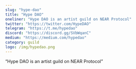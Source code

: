 ```yaml
---
slug: "hype-dao"
title: "Hype DAO"
oneliner: "Hype DAO is an artist guild on NEAR Protocol"
twitter: "https://twitter.com/HypeDAO"
telegram: "https://t.me/hypedao"
discord: "https://discord.gg/SVbWqanC"
medium: "https://medium.com/hypedao"
category: guild
logo: /img/hypedao.png
---
```


“Hype DAO is an artist guild on NEAR Protocol”

